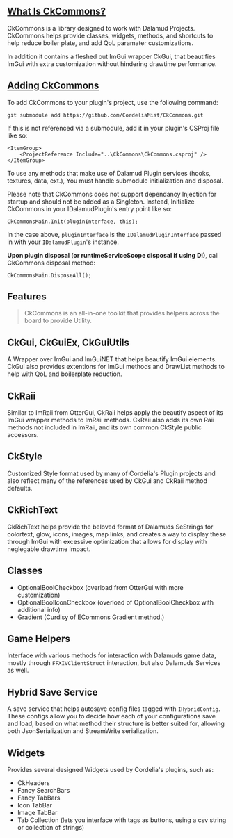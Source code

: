 <section id="about">
<a href="#about" alt="About"><h1>What Is CkCommons?</h1></a>
  <p>
     CkCommons is a library designed to work with Dalamud Projects. CkCommons helps provide classes, widgets, methods, 
     and shortcuts to help reduce boiler plate, and add QoL paramater customizations. 
  </p>
  <p>
     In addition it contains a fleshed out ImGui wrapper CkGui, that beautifies ImGui with extra customization without hindering drawtime performance.
  </p>
</section>

<section id="adding-as-submodule">
<a href="#adding-as-submodule" alt="Adding CkCommons"><h2>Adding CkCommons</h2></a>
To add CkCommons to your plugin's project, use the following command:

```
git submodule add https://github.com/CordeliaMist/CkCommons.git
```
If this is not referenced via a submodule, add it in your plugin's CSProj file like so:

```  
<ItemGroup>
    <ProjectReference Include="..\CkCommons\CkCommons.csproj" />
</ItemGroup>
```

To use any methods that make use of Dalamud Plugin services (hooks, textures, data, ext.), 
You must handle submodule initialization and disposal.

Please note that CkCommons does not support dependancy Injection for startup and should not be added as a Singleton.
Instead, Initialize CkCommons in your IDalamudPlugin's entry point like so:
```
CkCommonsMain.Init(pluginInterface, this);
```
In the case above, `pluginInterface` is the `IDalamudPluginInterface` passed in with your `IDalamudPlugin`'s instance.

<b>Upon plugin disposal (or runtimeServiceScope disposal if using DI)</b>, call CkCommons disposal method:
```
CkCommonsMain.DisposeAll();
```

# Features
> CkCommons is an all-in-one toolkit that provides helpers across the board to provide Utility. 

## CkGui, CkGuiEx, CkGuiUtils
A Wrapper over ImGui and ImGuiNET that helps beautify ImGui elements.
CkGui also provides extentions for ImGui methods and DrawList methods to help with QoL and boilerplate reduction.

## CkRaii
Similar to ImRaii from OtterGui, CkRaii helps apply the beautify aspect of its ImGui wrapper methods to ImRaii methods.
CkRaii also adds its own Raii methods not included in ImRaii, and its own common CkStyle public accessors.

## CkStyle
Customized Style format used by many of Cordelia's Plugin projects and also reflect many of the references used by CkGui 
and CkRaii method defaults.

## CkRichText
CkRichText helps provide the beloved format of Dalamuds SeStrings for colortext, glow, icons, images, map links, and creates
a way to display these through ImGui with excessive optimization that allows for display with neglegable drawtime impact.

## Classes
- OptionalBoolCheckbox (overload from OtterGui with more customization)
- OptionalBoolIconCheckbox (overload of OptionalBoolCheckbox with additional info)
- Gradient (Curdisy of ECommons Gradient method.)

## Game Helpers
Interface with various methods for interaction with Dalamuds game data, mostly through `FFXIVClientStruct` interaction, 
but also Dalamuds Services as well.

## Hybrid Save Service
A save service that helps autosave config files tagged with `IHybridConfig`. These configs allow you to decide how
each of your configurations save and load, based on what method their structure is better suited for, allowing 
both JsonSerialization and StreamWrite serialization.

## Widgets
Provides several designed Widgets used by Cordelia's plugins, such as:
- CkHeaders
- Fancy SearchBars
- Fancy TabBars
- Icon TabBar
- Image TabBar
- Tab Collection (lets you interface with tags as buttons, using a csv string or collection of strings)
